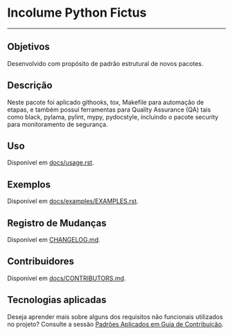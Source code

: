 # Incolume Python Fictus #

---

## Objetivos ##

Desenvolvido com propósito de padrão estrutural de novos pacotes.

## Descrição ##

Neste pacote foi aplicado githooks, tox, Makefile para automação de etapas, e
também possuí ferramentas para Quality Assurance (QA) tais como black, pylama,
pylint, mypy, pydocstyle, incluindo o pacote security para monitoramento de
segurança.

## Uso ##
Disponível em [docs/usage.rst](usage.md).

## Exemplos ##
Disponível em [docs/examples/EXAMPLES.rst](examples/EXAMPLES.rst).


## Registro de Mudanças ##
Disponível em [CHANGELOG.md](CHANGELOG.md).


## Contribuidores ##
Disponível em [docs/CONTRIBUTORS.md](CONTRIBUTORS.md).


## Tecnologias aplicadas ##
Deseja aprender mais sobre alguns dos requisitos
não funcionais utilizados no projeto?
Consulte a sessão [Padrões Aplicados em Guia de Contribuíção](development.md).
